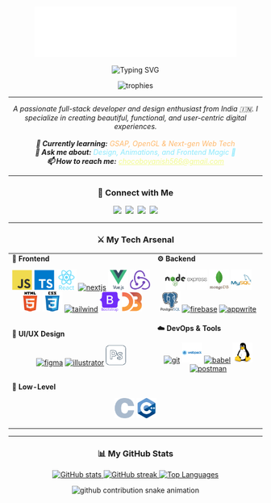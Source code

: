 <p align="center">
  <img src="https://raw.githubusercontent.com/visy-ani/visy-ani/main/hi-mate-intro.svg" alt="Hi mate! intro" width="400" />
</p>

<p align="center">
  <img src="https://readme-typing-svg.herokuapp.com/?lines=I’m+Anish;Full+Stack+Developer;Design+Enthusiast;&center=true&width=600&height=40&font=Fira%20Code&color=36BCF7" alt="Typing SVG" />
</p>

<p align="center">
  <img src="https://github-profile-trophy.vercel.app/?username=visy-ani&theme=radical&margin-w=16&margin-h=12&no-bg=true&no-frame=true" alt="trophies" />
</p>

---

<p align="center">
  <em>
    A passionate full-stack developer and design enthusiast from India 🇮🇳. I specialize in creating beautiful, functional, and user-centric digital experiences.
    <br><br>
    <b>🌱 Currently learning:</b> <span style="color:#ffb86c">GSAP, OpenGL & Next-gen Web Tech</span><br>
    <b>💬 Ask me about:</b> <span style="color:#8be9fd">Design, Animations, and Frontend Magic 💫</span><br>
    <b>📫 How to reach me:</b> <a href="mailto:chocoboyanish566@gmail.com" style="color:#f1fa8c">chocoboyanish566@gmail.com</a>
  </em>
</p>

---

<h3 align="center">🤝 Connect with Me</h3>
<p align="center">
  <a href="https://linkedin.com/in/anish-yadav-728072235" target="_blank" rel="noopener noreferrer"><img src="https://raw.githubusercontent.com/rahuldkjain/github-profile-readme-generator/master/src/images/icons/Social/linked-in-alt.svg" height="32" /></a>&nbsp;
  <a href="https://dev.to/visy-ani" target="_blank" rel="noopener noreferrer"><img src="https://raw.githubusercontent.com/rahuldkjain/github-profile-readme-generator/master/src/images/icons/Social/devto.svg" height="32" /></a>&nbsp;
  <a href="https://www.leetcode.com/visy-ani" target="_blank" rel="noopener noreferrer"><img src="https://raw.githubusercontent.com/rahuldkjain/github-profile-readme-generator/master/src/images/icons/Social/leet-code.svg" height="32" /></a>&nbsp;
  <a href="https://instagram.com/visy-ani" target="_blank" rel="noopener noreferrer"><img src="https://raw.githubusercontent.com/rahuldkjain/github-profile-readme-generator/master/src/images/icons/Social/instagram.svg" height="32" /></a>
</p>

---

<h3 align="center">⚔️ My Tech Arsenal</h3>

<table width="100%" align="center">
  <tr>
    <td>
      <b>🚀 Frontend</b><br>
      <p align="center">
        <a href="https://developer.mozilla.org/en-US/docs/Web/JavaScript" target="_blank"><img src="https://raw.githubusercontent.com/devicons/devicon/master/icons/javascript/javascript-original.svg" alt="javascript" width="40" height="40"/></a>
        <a href="https://www.typescriptlang.org/" target="_blank"><img src="https://raw.githubusercontent.com/devicons/devicon/master/icons/typescript/typescript-original.svg" alt="typescript" width="40" height="40"/></a>
        <a href="https://reactjs.org/" target="_blank"><img src="https://raw.githubusercontent.com/devicons/devicon/master/icons/react/react-original-wordmark.svg" alt="react" width="40" height="40"/></a>
        <a href="https://nextjs.org/" target="_blank"><img src="https://cdn.worldvectorlogo.com/logos/nextjs-2.svg" alt="nextjs" width="40" height="40"/></a>
        <a href="https://vuejs.org/" target="_blank"><img src="https://raw.githubusercontent.com/devicons/devicon/master/icons/vuejs/vuejs-original-wordmark.svg" alt="vuejs" width="40" height="40"/></a>
        <a href="https://redux.js.org" target="_blank"><img src="https://raw.githubusercontent.com/devicons/devicon/master/icons/redux/redux-original.svg" alt="redux" width="40" height="40"/></a>
        <a href="https://www.w3.org/html/" target="_blank"><img src="https://raw.githubusercontent.com/devicons/devicon/master/icons/html5/html5-original-wordmark.svg" alt="html5" width="40" height="40"/></a>
        <a href="https://www.w3schools.com/css/" target="_blank"><img src="https://raw.githubusercontent.com/devicons/devicon/master/icons/css3/css3-original-wordmark.svg" alt="css3" width="40" height="40"/></a>
        <a href="https://tailwindcss.com/" target="_blank"><img src="https://www.vectorlogo.zone/logos/tailwindcss/tailwindcss-icon.svg" alt="tailwind" width="40" height="40"/></a>
        <a href="https://getbootstrap.com" target="_blank"><img src="https://raw.githubusercontent.com/devicons/devicon/master/icons/bootstrap/bootstrap-plain-wordmark.svg" alt="bootstrap" width="40" height="40"/></a>
        <a href="https://d3js.org/" target="_blank"><img src="https://raw.githubusercontent.com/devicons/devicon/master/icons/d3js/d3js-original.svg" alt="d3js" width="40" height="40"/></a>
      </p>
    </td>
    <td>
      <b>⚙️ Backend</b><br>
      <p align="center">
        <a href="https://nodejs.org" target="_blank"><img src="https://raw.githubusercontent.com/devicons/devicon/master/icons/nodejs/nodejs-original-wordmark.svg" alt="nodejs" width="40" height="40"/></a>
        <a href="https://expressjs.com" target="_blank"><img src="https://raw.githubusercontent.com/devicons/devicon/master/icons/express/express-original-wordmark.svg" alt="express" width="40" height="40"/></a>
        <a href="https://www.mongodb.com/" target="_blank"><img src="https://raw.githubusercontent.com/devicons/devicon/master/icons/mongodb/mongodb-original-wordmark.svg" alt="mongodb" width="40" height="40"/></a>
        <a href="https://www.mysql.com/" target="_blank"><img src="https://raw.githubusercontent.com/devicons/devicon/master/icons/mysql/mysql-original-wordmark.svg" alt="mysql" width="40" height="40"/></a>
        <a href="https://www.postgresql.org" target="_blank"><img src="https://raw.githubusercontent.com/devicons/devicon/master/icons/postgresql/postgresql-original-wordmark.svg" alt="postgresql" width="40" height="40"/></a>
        <a href="https://firebase.google.com/" target="_blank"><img src="https://www.vectorlogo.zone/logos/firebase/firebase-icon.svg" alt="firebase" width="40" height="40"/></a>
        <a href="https://appwrite.io" target="_blank"><img src="https://www.vectorlogo.zone/logos/appwriteio/appwriteio-icon.svg" alt="appwrite" width="40" height="40"/></a>
      </p>
    </td>
  </tr>
  <tr>
    <td>
      <b>🎨 UI/UX Design</b><br>
      <p align="center">
        <a href="https://www.figma.com/" target="_blank"><img src="https://www.vectorlogo.zone/logos/figma/figma-icon.svg" alt="figma" width="40" height="40"/></a>
        <a href="https://www.adobe.com/in/products/illustrator.html" target="_blank"><img src="https://www.vectorlogo.zone/logos/adobe_illustrator/adobe_illustrator-icon.svg" alt="illustrator" width="40" height="40"/></a>
        <a href="https://www.photoshop.com/en" target="_blank"><img src="https://raw.githubusercontent.com/devicons/devicon/master/icons/photoshop/photoshop-line.svg" alt="photoshop" width="40" height="40"/></a>
      </p>
    </td>
    <td>
      <b>☁️ DevOps & Tools</b><br>
      <p align="center">
        <a href="https://git-scm.com/" target="_blank"><img src="https://www.vectorlogo.zone/logos/git-scm/git-scm-icon.svg" alt="git" width="40" height="40"/></a>
        <a href="https://webpack.js.org" target="_blank"><img src="https://raw.githubusercontent.com/devicons/devicon/d00d0969292a6569d45b06d3f350f463a0107b0d/icons/webpack/webpack-original-wordmark.svg" alt="webpack" width="40" height="40"/></a>
        <a href="https://babeljs.io/" target="_blank"><img src="https://www.vectorlogo.zone/logos/babeljs/babeljs-icon.svg" alt="babel" width="40" height="40"/></a>
        <a href="https://www.linux.org/" target="_blank"><img src="https://raw.githubusercontent.com/devicons/devicon/master/icons/linux/linux-original.svg" alt="linux" width="40" height="40"/></a>
        <a href="https://postman.com" target="_blank"><img src="https://www.vectorlogo.zone/logos/getpostman/getpostman-icon.svg" alt="postman" width="40" height="40"/></a>
      </p>
    </td>
  </tr>
   <tr>
    <td colspan="2">
      <b>🔩 Low-Level</b><br>
      <p align="center">
        <a href="https://www.cprogramming.com/" target="_blank"><img src="https://raw.githubusercontent.com/devicons/devicon/master/icons/c/c-original.svg" alt="c" width="40" height="40"/></a>
        <a href="https://www.w3schools.com/cpp/" target="_blank"><img src="https://raw.githubusercontent.com/devicons/devicon/master/icons/cplusplus/cplusplus-original.svg" alt="cplusplus" width="40" height="40"/></a>
      </p>
    </td>
  </tr>
</table>

---

<h3 align="center">📊 My GitHub Stats</h3>
<p align="center">
  <a href="https://github.com/visy-ani">
    <img src="https://github-readme-stats.vercel.app/api?username=visy-ani&show_icons=true&hide_border=true&theme=radical&count_private=true&include_all_commits=true" alt="GitHub stats" height="170"/>
  </a>
  <a href="https://github.com/visy-ani">
    <img src="https://github-readme-streak-stats-eight.vercel.app/?user=visy-ani&theme=radical&hide_border=true" alt="GitHub streak" height="170"/>
  </a>
  <a href="https://github.com/visy-ani">
    <img src="https://github-readme-stats.vercel.app/api/top-langs/?username=visy-ani&layout=compact&theme=radical&hide_border=true" alt="Top Languages" height="170"/>
  </a>
</p>

<p align="center">
  <img src="https://raw.githubusercontent.com/visy-ani/visy-ani/output/github-contribution-grid-snake.svg" alt="github contribution snake animation" />
</p>
